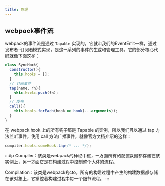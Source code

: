 ```yaml
---
title: 原理
---
```

## webpack事件流
webpack的事件流是通过 ```Tapable``` 实现的，它就和我们的EventEmit一样，通过发布者-订阅者模式实现，是这一系列的事件的生成和管理工具，它的部分核心代码就像下面这样：
```js
class SyncHook{
  constructor(){
    this.hooks = [];
  }
  // 订阅事件
  tap(name, fn){
    this.hooks.push(fn);
  }
  // 发布
  call(){
    this.hooks.forEach(hook => hook(...arguments));
  }
}
```
在 webpack hook 上的所有钩子都是 Tapable 的实例，所以我们可以通过 tap 方法监听事件，使用 call 方法广播事件，就像官方文档介绍的这样：
```js
compiler.hooks.someHook.tap(/* ... */);
```

:::tip
Compiler：该类是webpack的神经中枢，一方面所有的配置数据都存储在该实例上，另一方面它是在构建过程中控制整个大体的流程。

Compilation：该类是webpack的cto，所有的构建过程中产生的构建数据都存储在该对象上，它掌控着构建过程中每一个细节流程。
:::